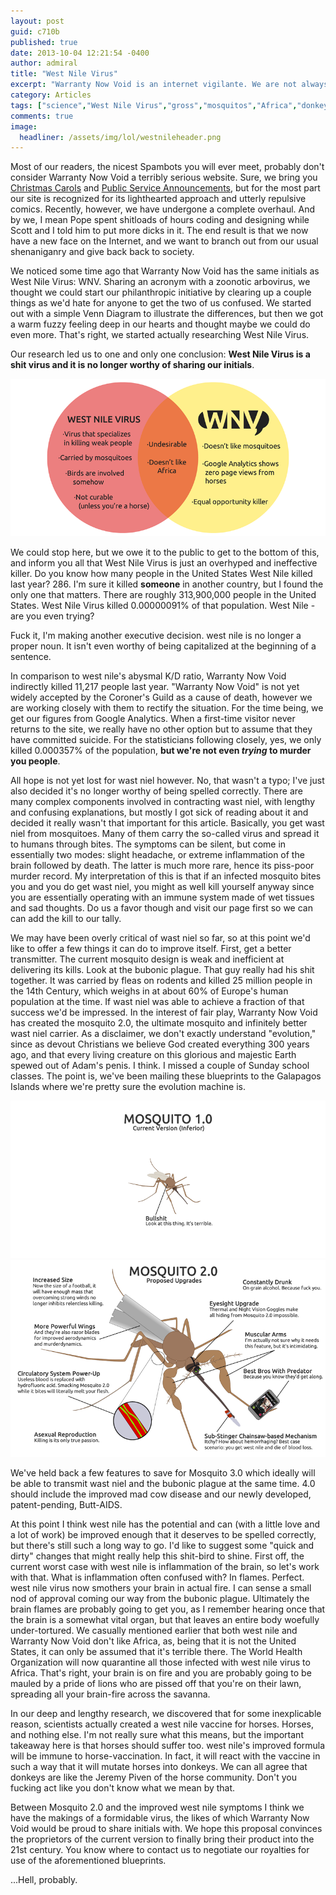 ```yaml
---
layout: post
guid: c710b
published: true
date: 2013-10-04 12:21:54 -0400
author: admiral
title: "West Nile Virus"
excerpt: "Warranty Now Void is an internet vigilante. We are not always the hero you deserve, and honestly? We\'re almost never the hero you need, either. Today, against our better judgement (and also 3 very sternly worded court orders) we are going to take a hard look at West Nile Virus, or as we\'ve affectionately taken to calling it - wast niel."
category: Articles
tags: ["science","West Nile Virus","gross","mosquitos","Africa","donkey dicks","zoonotic arbovirus","we are the only true WNV","death by WNV"]
comments: true 
image:
  headliner: /assets/img/lol/westnileheader.png
---
```


Most of our readers, the nicest Spambots you will ever meet, probably don't consider Warranty Now Void a terribly serious website. Sure, we bring you [Christmas Carols](http://warrantynowvoid.com/post/d25a7) and [Public Service Announcements](http://warrantynowvoid.com/post/a5485), but for the most part our site is recognized for its lighthearted approach and utterly repulsive comics. Recently, however, we have undergone a complete overhaul. And by we, I mean Pope spent shitloads of hours coding and designing while Scott and I told him to put more dicks in it. The end result is that we now have a new face on the Internet, and we want to branch out from our usual shenaniganry and give back back to society.

We noticed some time ago that Warranty Now Void has the same initials as West Nile Virus: WNV. Sharing an acronym with a zoonotic arbovirus, we thought we could start our philanthropic initiative by clearing up a couple things as we'd hate for anyone to get the two of us confused. We started out with a simple Venn Diagram to illustrate the differences, but then we got a warm fuzzy feeling deep in our hearts and thought maybe we could do even more. That's right, we started actually researching West Nile Virus.

Our research led us to one and only one conclusion: **West Nile Virus is a shit virus and it is no longer worthy of sharing our initials**.

![WNV vs WNV Venn Diagram](/assets/img/lol/westnilevenn.png)

We could stop here, but we owe it to the public to get to the bottom of this, and inform you all that West Nile Virus is just an overhyped and ineffective killer. Do you know how many people in the United States West Nile killed last year? 286. I'm sure it killed **someone** in another country, but I found the only one that matters. There are roughly 313,900,000 people in the United States. West Nile Virus killed 0.00000091% of that population. West Nile - are you even trying?

Fuck it, I'm making another executive decision. west nile is no longer a proper noun. It isn't even worthy of being capitalized at the beginning of a sentence.

In comparison to west nile's abysmal K/D ratio, Warranty Now Void indirectly killed 11,217 people last year. "Warranty Now Void" is not yet widely accepted by the Coroner's Guild as a cause of death, however we are working closely with them to rectify the situation. For the time being, we get our figures from Google Analytics. When a first-time visitor never returns to the site, we really have no other option but to assume that they have committed suicide. For the statisticians following closely, yes, we only killed 0.000357% of the population, **but we're not even _trying_ to murder you people**.

All hope is not yet lost for wast niel however. No, that wasn't a typo; I've just also decided it's no longer worthy of being spelled correctly. There are many complex components involved in contracting wast niel, with lengthy and confusing explanations, but mostly I got sick of reading about it and decided it really wasn't that important for this article. Basically, you get wast niel from mosquitoes. Many of them carry the so-called virus and spread it to humans through bites. The symptoms can be silent, but come in essentially two modes: slight headache, or extreme inflammation of the brain followed by death. The latter is much more rare, hence its piss-poor murder record. My interpretation of this is that if an infected mosquito bites you and you do get wast niel, you might as well kill yourself anyway since you are essentially operating with an immune system made of wet tissues and sad thoughts. Do us a favor though and visit our page first so we can can add the kill to our tally.

We may have been overly critical of wast niel so far, so at this point we'd like to offer a few things it can do to improve itself. First, get a better transmitter. The current mosquito design is weak and inefficient at delivering its kills. Look at the bubonic plague. That guy really had his shit together. It was carried by fleas on rodents and killed 25 million people in the 14th Century, which weighs in at about 60% of Europe's human population at the time. If wast niel was able to achieve a fraction of that success we'd be impressed. In the interest of fair play, Warranty Now Void has created the mosquito 2.0, the ultimate mosquito and infinitely better wast niel carrier. As a disclaimer, we don't exactly understand "evolution," since as devout Christians we believe God created everything 300 years ago, and that every living creature on this glorious and majestic Earth spewed out of Adam's penis. I think. I missed a couple of Sunday school classes. The point is, we've been mailing these blueprints to the Galapagos Islands where we're pretty sure the evolution machine is.

![Mosquito 1.0 Is useless](/assets/img/lol/mosquitoone.png) ![Mosquito 2.0 Major Features](/assets/img/lol/mosquitotwodotoh.png)

We've held back a few features to save for Mosquito 3.0 which ideally will be able to transmit wast niel and the bubonic plague at the same time. 4.0 should include the improved mad cow disease and our newly developed, patent-pending, Butt-AIDS.

At this point I think west nile has the potential and can (with a little love and a lot of work) be improved enough that it deserves to be spelled correctly, but there's still such a long way to go. I'd like to suggest some "quick and dirty" changes that might really help this shit-bird to shine. First off, the current worst case with west nile is inflammation of the brain, so let's work with that. What is inflammation often confused with? In flames. Perfect. west nile virus now smothers your brain in actual fire. I can sense a small nod of approval coming our way from the bubonic plague. Ultimately the brain flames are probably going to get you, as I remember hearing once that the brain is a somewhat vital organ, but that leaves an entire body woefully under-tortured. We casually mentioned earlier that both west nile and Warranty Now Void don't like Africa, as, being that it is not the United States, it can only be assumed that it's terrible there. The World Health Organization will now quarantine all those infected with west nile virus to Africa. That's right, your brain is on fire and you are probably going to be mauled by a pride of lions who are pissed off that you're on their lawn, spreading all your brain-fire across the savanna.

In our deep and lengthy research, we discovered that for some inexplicable reason, scientists actually created a west nile vaccine for horses. Horses, and nothing else. I'm not really sure what this means, but the important takeaway here is that horses should suffer too. west nile's improved formula will be immune to horse-vaccination. In fact, it will react with the vaccine in such a way that it will mutate horses into donkeys. We can all agree that donkeys are like the Jeremy Piven of the horse community. Don't you fucking act like you don't know what we mean by that.

Between Mosquito 2.0 and the improved west nile symptoms I think we have the makings of a formidable virus, the likes of which Warranty Now Void would be proud to share initials with. We hope this proposal convinces the proprietors of the current version to finally bring their product into the 21st century. You know where to contact us to negotiate our royalties for use of the aforementioned blueprints.

...Hell, probably.